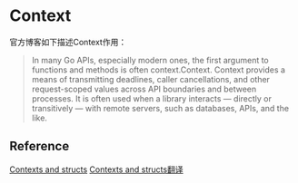 # Context
官方博客如下描述Context作用：
> In many Go APIs, especially modern ones, the first argument to functions and methods is often context.Context. Context provides a means of transmitting deadlines, caller cancellations, and other request-scoped values across API boundaries and between processes. It is often used when a library interacts — directly or transitively — with remote servers, such as databases, APIs, and the like.



## Reference
[Contexts and structs](https://blog.golang.org/context-and-structs)
[Contexts and structs翻译](https://mp.weixin.qq.com/s/M5W4SeXKORPETTncq5ZzUQ)